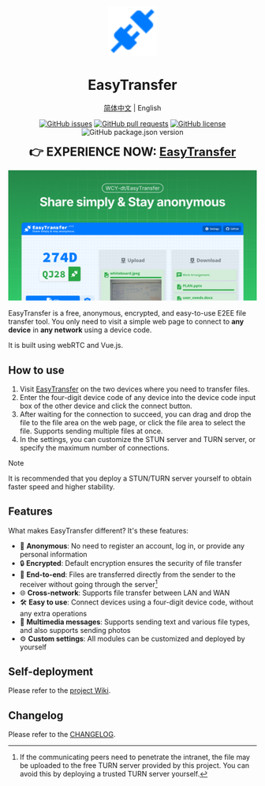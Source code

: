 <div align="center">
<img src="client/public/favicon.svg" alt="logo" width="100" height="100" />

<h1>EasyTransfer</h1>

[简体中文](README_ZH-cn.md) | English

[![GitHub issues](https://img.shields.io/github/issues/WCY-dt/EasyTransfer)](https://github.com/WCY-dt/EasyTransfer/issues) [![GitHub pull requests](https://img.shields.io/github/issues-pr/WCY-dt/EasyTransfer)](https://github.com/WCY-dt/EasyTransfer/pulls) [![GitHub license](https://img.shields.io/github/license/WCY-dt/EasyTransfer)](https://github.com/WCY-dt/EasyTransfer/blob/main/LICENSE) ![GitHub package.json version](https://img.shields.io/github/package-json/v/WCY-dt/EasyTransfer?filename=client%2Fpackage.json)

<strong style="font-size: 24px;">👉 EXPERIENCE NOW: <a href="https://file.ch3nyang.top/">EasyTransfer</a></strong>

</div>

![Sample](./og-image.png)

EasyTransfer is a free, anonymous, encrypted, and easy-to-use E2EE file transfer tool. You only need to visit a simple web page to connect to **any device** in **any network** using a device code.

It is built using webRTC and Vue.js.

## How to use

1. Visit [EasyTransfer](https://file.ch3nyang.top/) on the two devices where you need to transfer files.
2. Enter the four-digit device code of any device into the device code input box of the other device and click the connect button.
3. After waiting for the connection to succeed, you can drag and drop the file to the file area on the web page, or click the file area to select the file. Supports sending multiple files at once.
4. In the settings, you can customize the STUN server and TURN server, or specify the maximum number of connections.

> [!NOTE]
>
> It is recommended that you deploy a STUN/TURN server yourself to obtain faster speed and higher stability.

## Features

What makes EasyTransfer different? It's these features:

- 🫣 **Anonymous**: No need to register an account, log in, or provide any personal information
- 🔒 **Encrypted**: Default encryption ensures the security of file transfer
- 🔄 **End-to-end**: Files are transferred directly from the sender to the receiver without going through the server[^1]
- 🌐 **Cross-network**: Supports file transfer between LAN and WAN
- 🛠️ **Easy to use**: Connect devices using a four-digit device code, without any extra operations
- 📎 **Multimedia messages**: Supports sending text and various file types, and also supports sending photos
- ⚙️ **Custom settings**: All modules can be customized and deployed by yourself

## Self-deployment

Please refer to the [project Wiki](https://github.com/WCY-dt/EasyTransfer/wiki/Navigator).

## Changelog

Please refer to the [CHANGELOG](https://github.com/WCY-dt/EasyTransfer/blob/main/CHANGELOG.md).

[^1]: If the communicating peers need to penetrate the intranet, the file may be uploaded to the free TURN server provided by this project. You can avoid this by deploying a trusted TURN server yourself.
